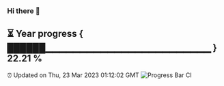 ### Hi there 👋
⏳ Year progress { ██████▁▁▁▁▁▁▁▁▁▁▁▁▁▁▁▁▁▁▁▁▁▁▁▁ } 22.21 %
---
⏰ Updated on Thu, 23 Mar 2023 01:12:02 GMT
![Progress Bar CI](https://github.com/liununu/liununu/workflows/Progress%20Bar%20CI/badge.svg)

